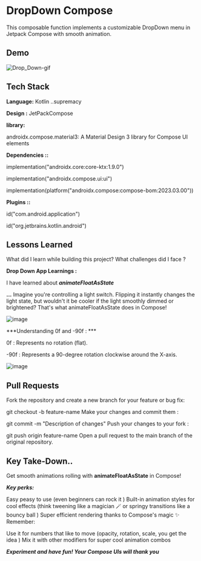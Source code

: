 
#  DropDown  **Compose**

This composable function implements a customizable DropDown menu in Jetpack Compose with smooth animation.
## Demo



![Drop_Down-gif](https://github.com/Kota-Kun22/Animated_DropDown/assets/68362699/a2ecf986-4f1a-42ef-9097-6b1cbe2b11fa)


## Tech Stack

**Language:** Kotlin ..supremacy

**Design :** JetPackCompose

**library:** 

androidx.compose.material3: A Material Design 3 library for Compose UI elements


**Dependencies ::**

implementation("androidx.core:core-ktx:1.9.0")

implementation("androidx.compose.ui:ui")

implementation(platform("androidx.compose:compose-bom:2023.03.00"))


**Plugins ::**

id("com.android.application")

id("org.jetbrains.kotlin.android")





## Lessons Learned

What did I learn while building this project? What challenges did I face ?

**Drop Down  App Learnings :**

I have learned about ***animateFloatAsState***

**...**  Imagine you're controlling a light switch. Flipping it instantly changes the light state, but wouldn't it be cooler if the light smoothly dimmed or brightened? That's what animateFloatAsState does in Compose!

![image](https://github.com/Kota-Kun22/Animated_DropDown/assets/68362699/a5d55e61-3583-43fa-9396-623a75f6cef0)


***Understanding 0f and -90f : ***

0f : Represents no rotation (flat).

-90f : Represents a 90-degree rotation clockwise around the X-axis.

![image](https://github.com/Kota-Kun22/Animated_DropDown/assets/68362699/9681b8c8-653b-4ce1-a25f-e30214277659)

## Pull Requests

Fork the repository and create a new branch for your feature or bug fix:

git checkout -b  feature-name Make your changes and commit them :

git commit -m  "Description of changes" Push your changes to your fork :

git push origin feature-name Open a pull request to the main branch of the original repository.
## Key Take-Down..

Get smooth animations rolling with **animateFloatAsState** in Compose!

***Key perks:***

Easy peasy to use (even beginners can rock it )
Built-in animation styles for cool effects (think tweening like a magician 🪄 or springy transitions like a bouncy ball )
Super efficient rendering thanks to Compose's magic ✨
Remember:

Use it for numbers that like to move (opacity, rotation, scale, you get the idea )
Mix it with other modifiers for super cool animation combos


***Experiment and have fun! Your Compose UIs will thank you***